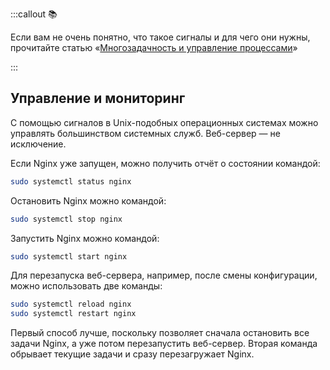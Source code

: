 ---
---

:::callout 📚

Если вам не очень понятно, что такое сигналы и для чего они нужны, прочитайте статью «[Многозадачность и управление процессами](/tools/process-management/)»

:::

## Управление и мониторинг

С помощью сигналов в Unix-подобных операционных системах можно управлять большинством системных служб. Веб-сервер — не исключение.

Если Nginx уже запущен, можно получить отчёт о состоянии командой:

```bash
sudo systemctl status nginx
```

Остановить Nginx можно командой:

```bash
sudo systemctl stop nginx
```

Запустить Nginx можно командой:

```bash
sudo systemctl start nginx
```

Для перезапуска веб-сервера, например, после смены конфигурации, можно использовать две команды:

```bash
sudo systemctl reload nginx
sudo systemctl restart nginx
```

Первый способ лучше, поскольку позволяет сначала остановить все задачи Nginx, а уже потом перезапустить веб-сервер. Вторая команда обрывает текущие задачи и сразу перезагружает Nginx.

